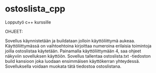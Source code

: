 # ostoslista_cpp
 Lopputyö c++ kurssille

 OHJEET:
 
 Sovellus käynnistetään ja buildataan jolloin käyttöliittymä aukeaa.
 Käyttöliittymässä on vaihtoehtoina kirjoittaa numeroina erilaisia toimintoja joilla ostoslistaa käytetään.
 Painamalla käyttöliittymään 4, saa ohjeet näkyviin sovelluksen käyttöön.
 Sovellus tallentaa ostoslista.txt -tiedoston build kansioon joka luodaan ensimmäisen käyttökerran yhteydessä. 
 Sovelluksella voidaan muokata tätä tiedostoa ostoslistana.

